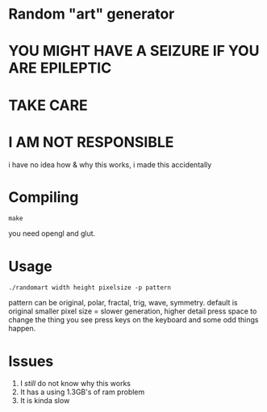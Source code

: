 # Random "art" generator
# YOU MIGHT HAVE A SEIZURE IF YOU ARE EPILEPTIC 
# TAKE CARE
# I AM NOT RESPONSIBLE

i have no idea how & why this works, i made this accidentally

# Compiling
 ~~~
 make
 ~~~
you need opengl and glut. 
# Usage
~~~
./randomart width height pixelsize -p pattern
~~~

pattern can be original, polar, fractal, trig, wave, symmetry.
default is original
smaller pixel size = slower generation, higher detail
press space to change the thing you see
press keys on the keyboard and some odd things happen.

# Issues
1. I *still* do not know why this works
2. It has a using 1.3GB's of ram problem
3. It is kinda slow
